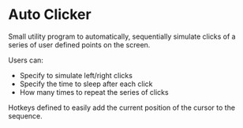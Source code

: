 # Auto Clicker

Small utility program to automatically, sequentially simulate clicks of a series of user defined points on the screen.

Users can:

* Specify to simulate left/right clicks
* Specify the time to sleep after each click
* How many times to repeat the series of clicks

Hotkeys defined to easily add the current position of the cursor to the sequence. 
